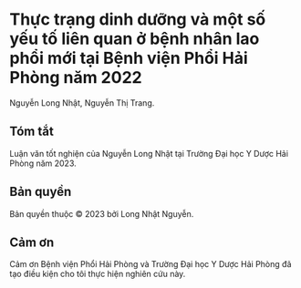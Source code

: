 # Thực trạng dinh dưỡng và một số yếu tố liên quan ở bệnh nhân lao phổi mới tại Bệnh viện Phổi Hải Phòng năm 2022

Nguyễn Long Nhật, Nguyễn Thị Trang.

## Tóm tắt

Luận văn tốt nghiện của Nguyễn Long Nhật tại Trường Đại học Y Dược Hải Phòng năm 2023.

## Bản quyền

Bản quyền thuộc &copy; 2023 bởi Long Nhật Nguyễn.

## Cảm ơn

Cảm ơn Bệnh viện Phổi Hải Phòng và Trường Đại học Y Dược Hải Phòng đã tạo điều kiện cho tôi thực hiện nghiên cứu này.